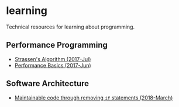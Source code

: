 # learning
Technical resources for learning about programming.


## Performance Programming

- [Strassen's Algorithm (2017-Jul)](performance/2017_07_strassens_algorithm)
- [Performance Basics (2017-Jun)](performance/2017_06_performance_basics)

## Software Architecture

- [Maintainable code through removing `if` statements (2018-March)](architecture/2018_03_maintainability_rock_paper_scissors)
